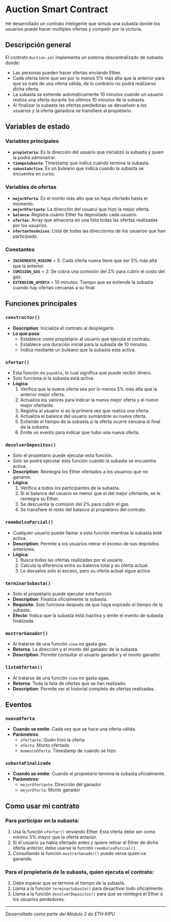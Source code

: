 # Auction Smart Contract

He desarrollado un contrato inteligente que simula una subasta donde los usuarios puede hacer multiples ofertas y competir por la victoria.

## Descripción general

El contrato `Auction.sol` implementa un sistema descentralizado de subasta donde:
- Las personas pueden hacer ofertas enviando Ether.
- Cada oferta tiene que ser por lo menos 5% más alta que la anterior para que se trate de una oferta válida, de lo contrario no podrá realizarse dicha oferta.
- La subasta se extiende automáticamente 10 minutos cuando un usuario realiza una oferta durante los últimos 10 minutos de la subasta.
- Al finalizar la subasta las ofertas perdedoras se devuelven a los usuarios y la oferta ganadora se transfiere al propietario.

## Variables de estado

### Variables principales
- **`propietario`**: Es la dirección del usuario que inicializó la subasta y quien la podrá administrar.
- **`tiempoSubasta`**: Timestamp que indica cuándo termina la subasta.
- **`subastaActiva`**: Es un buleano que indica cuando la subasta se encuentra en curso.

### Variables de ofertas
- **`mejorOferta`**: Es el monto más alto que se haya ofertado hasta el momento.
- **`mejorOfertante`**: La dirección del usuarui que hizo la mejor oferta.
- **`balance`**: Registra cuánto Ether ha depositado cada usuario.
- **`ofertas`**: Array que almacena en una lista todas las ofertas realizadas por los usuarios.
- **`ofertantesUnicos`**: Lista de todas las direcciones de los usuarios que han participado.

### Constantes
- **`INCREMENTO_MINIMO`** = 5: Cada oferta nueva tiene que ser 5% más alta que la anterior.
- **`COMISION_GAS`** = 2: Se cobra una comisión del 2% para cubrir el costo del gas. 
- **`EXTENSION_OFERTA`** = 10 minutos: Tiempo que se extiende la subasta cuando hay ofertas cercanas a su final.

## Funciones principales

### `constructor()` 
- **Description**: Inicializa el contrato al desplegarlo.
- **Lo que pasa**: 
  - Establece como propietario al usuario que ejecuta el contrato.
  - Establece una duración inicial para la subasta de 10 minutos.
  - Indica mediante un buleano que la subasta esta activa.

### `ofertar()`
- Esta función es `payable`, lo cual significa que puede recibir dinero.
- Solo funciona si la subasta está activa.
- **Lógica**:
  1. Verifica que la nueva oferta sea por lo menos 5% más alta que la anterior mejor oferta.
  2. Actualiza los valores para indicar la nueva mejor oferta y el nuevo mejor ofertante.
  3. Registra al usuario si es la primera vez que realiza una oferta.
  4. Actualiza el balance del usuario sumándole su nueva oferta.
  5. Extiende el tiempo de la subasta si la oferta ocurre cercana al final de la subasta.
  6. Emite un evento para indicar que hubo una nueva oferta.

### `devolverDepositos()`
- Solo el propietario puede ejecutar esta función.
- Solo se podrá ejecutar esta función cuando la subasta se encuentra activa.
- **Description**: Reintegra los Ether ofertados a los usuarios que no ganaron.
- **Lógica**:
  1. Verifica a todos los participantes de la subasta.
  2. Si el balance del usuario es menor que el del mejor ofertante, se le reintegra su Ether.
  3. Se descuenta la comisión del 2% para cubrir el gas.
  4. Se transfiere el resto del balance al propietario del contrato.

### `reembolsoParcial()`
- Cualquier usuario puede llamar a esta función mientras la subasta esté activa.
- **Description**: Permite a los usuarios retirar el exceso de sus depósitos anteriores.
- **Lógica**:
  1. Busca todas las ofertas realizadas por el usuario.
  2. Calcula la diferencia entre su balance total y su oferta actual.
  3. Le devuelve solo el exceso, pero su oferta actual sigue activa.

### `terminarSubasta()`
- Solo el propietario puede ejecutar esta función.
- **Description**: Finaliza oficialmente la subasta.
- **Requisito**: Solo funciona después de que haya expirado el tiempo de la subasta.
- **Efecto**: Indica que la subasta está inactiva y emite el evento de subasta finalizada.

### `mostrarGanador()`
- Al tratarse de una función `view` no gasta gas.
- **Retorna**: La dirección y el monto del ganador de la subasta.
- **Description**: Permite consultar el usuario ganador y el monto ganador.

### `listaOfertas()`
- Al tratarse de una función `view` no gasta agas.
- **Retorna**: Toda la lista de ofertas que se han realizado.
- **Description**: Permite ver el historial completo de ofertas realizadas.

## Eventos

### `nuevaOferta` 
- **Cuando se emite**: Cada vez que se hace una oferta válida.
- **Parámetros**: 
  - `ofertante`: Quién hizo la oferta
  - `oferta`: Monto ofertado
  - `momentoOferta`: Timestamp de cuándo se hizo

### `subastaFinalizada`

- **Cuando se emite**: Cuando el propietario termina la subasta oficialmente.  
- **Parámetros**:
  - `mejorOfertante`: Dirección del ganador
  - `mejorOferta`: Monto ganador

## Como usar mi contrato

### Para participar en la subasta:
1. Usa la función `ofertar()` enviando Ether. Esta oferta debe ser como mínimo 5% mayor que la oferta anterior.
2. Si el usuario ya había ofertado antes y quiere retirar el Ether de dicha oferta anterior, debe usarse la función `reembolsoParcial()`.  
3. Consultando la función `mostrarGanador()` puede verse quien va ganando.

### Para el propietario de la subasta, quien ejecuta el contrato:
1. Debe esperar que se termine el tiempo de la subasta. 
2. Llama a la función `terminarSubasta()` para desactivar todo oficialmente.
3. Llama a la función `devolverDepositos()` para que se reintegre el Ether a los usuarios perdedores.

---
*Desarrollado como parte del Módulo 2 de ETH KIPU* 